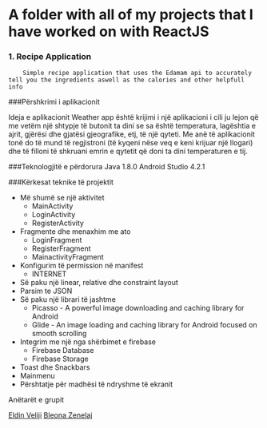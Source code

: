 # A folder with all of my projects that I have worked on with ReactJS

### 1. Recipe Application
        Simple recipe application that uses the Edamam api to accurately tell you the ingredients aswell as the calories and other helpfull info




###Përshkrimi i aplikacionit

Ideja e aplikacionit Weather app është krijimi i një aplikacioni i cili ju  lejon që me vetëm një shtypje të butonit ta dini se sa është 
temperatura, lagështia e ajrit, gjërësi dhe gjatësi gjeografike, etj, të një qyteti. Me anë të aplikacionit tonë do
të mund të regjistroni (të kyqeni nëse veq e keni krijuar një llogari) dhe të filloni të shkruani emrin e qytetit
që doni ta dini temperaturen e tij.

###Teknologjitë e përdorura
Java 1.8.0
Android Studio 4.2.1

###Kërkesat teknike të projektit

* Më shumë se një aktivitet
	* MainActivity
	* LoginActivity
	* RegisterActivity
* Fragmente dhe menaxhim me ato
	* LoginFragment
	* RegisterFragment
	* MainactivityFragment
* Konfigurim të permission në manifest
	* INTERNET
* Së paku një linear, relative dhe constraint layout
* Parsim te JSON
* Së paku një librari të jashtme
	* Picasso - A powerful image downloading and caching library for Android
	* Glide - An image loading and caching library for Android focused on smooth scrolling
* Integrim me një nga shërbimet e firebase
	* Firebase Database
	* Firebase Storage
* Toast dhe Snackbars
* Mainmenu
* Përshtatje për madhësi të ndryshme të ekranit

Anëtarët e grupit

[Eldin Veliji](https://github.com/EldinVeliji)
[Bleona Zenelaj](https://github.com/BleonaZenelaj)
